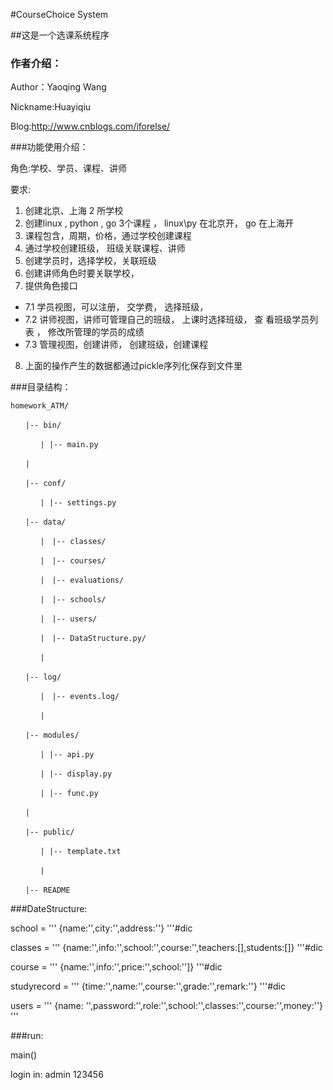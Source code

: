 #CourseChoice System

##这是一个选课系统程序
### 作者介绍：

Author：Yaoqing Wang

Nickname:Huayiqiu

Blog:http://www.cnblogs.com/iforelse/

###功能使用介绍：

角色:学校、学员、课程、讲师

要求:
1. 创建北京、上海 2 所学校
2. 创建linux , python , go 3个课程 ， linux\py 在北京开， go 在上海开
3. 课程包含，周期，价格，通过学校创建课程 
4. 通过学校创建班级， 班级关联课程、讲师
5. 创建学员时，选择学校，关联班级
6. 创建讲师角色时要关联学校， 
7. 提供角色接口
* 7.1 学员视图，可以注册， 交学费， 选择班级，
* 7.2 讲师视图，讲师可管理自己的班级， 上课时选择班级， 查     看班级学员列表 ， 修改所管理的学员的成绩 
* 7.3 管理视图，创建讲师， 创建班级，创建课程

8. 上面的操作产生的数据都通过pickle序列化保存到文件里

###目录结构：

`homework_ATM/`

`　　|-- bin/`

`　　　　| |-- main.py`

`　　|`

`　　|-- conf/`

`　　　　| |-- settings.py`

`　　|-- data/`

`　　　　|　|-- classes/`

`　　　　|　|-- courses/`

`　　　　|　|-- evaluations/`

`　　　　|　|-- schools/`

`　　　　|　|-- users/`

`　　　　|　|-- DataStructure.py/`

`　　　　| `

`　　|-- log/`

`　　　　|　|-- events.log/`


`　　　　| `

`　　|-- modules/`

`　　　　| |-- api.py`

`　　　　| |-- display.py`

`　　　　| |-- func.py`


`　　|`

`　　|-- public/`

`　　　　| |-- template.txt`

`　　　　|`


`　　|-- README`


###DateStructure:

school = '''
{name:'',city:'',address:''}
'''#dic

classes = '''
{name:'',info:'',school:'',course:'',teachers:[],students:[]}
'''#dic

course = '''
{name:'',info:'',price:'',school:'']}
'''#dic

studyrecord = '''
{time:'',name:'',course:'',grade:'',remark:''}
'''#dic

users = '''
{name: '',password:'',role:'',school:'',classes:'',course:'',money:''}
'''

 ###run:
 
 main()
 
 login in: admin 123456